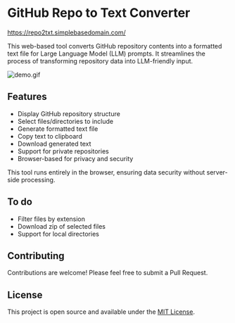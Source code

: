 # GitHub Repo to Text Converter

https://repo2txt.simplebasedomain.com/

This web-based tool converts GitHub repository contents into a formatted text file for Large Language Model (LLM) prompts. It streamlines the process of transforming repository data into LLM-friendly input.

![demo.gif](demo.gif)



## Features

- Display GitHub repository structure
- Select files/directories to include
- Generate formatted text file
- Copy text to clipboard
- Download generated text
- Support for private repositories
- Browser-based for privacy and security

This tool runs entirely in the browser, ensuring data security without server-side processing.


## To do

- Filter files by extension
- Download zip of selected files
- Support for local directories

## Contributing

Contributions are welcome! Please feel free to submit a Pull Request.

## License

This project is open source and available under the [MIT License](LICENSE).
